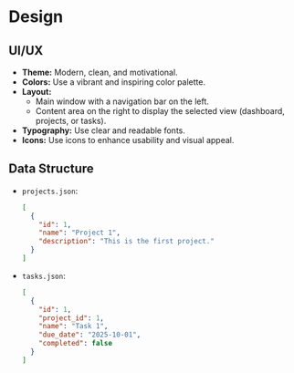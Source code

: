 # Design

## UI/UX

- **Theme:** Modern, clean, and motivational.
- **Colors:** Use a vibrant and inspiring color palette.
- **Layout:**
  - Main window with a navigation bar on the left.
  - Content area on the right to display the selected view (dashboard, projects, or tasks).
- **Typography:** Use clear and readable fonts.
- **Icons:** Use icons to enhance usability and visual appeal.

## Data Structure

- `projects.json`:
  ```json
  [
    {
      "id": 1,
      "name": "Project 1",
      "description": "This is the first project."
    }
  ]
  ```
- `tasks.json`:
  ```json
  [
    {
      "id": 1,
      "project_id": 1,
      "name": "Task 1",
      "due_date": "2025-10-01",
      "completed": false
    }
  ]
  ```